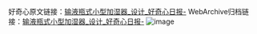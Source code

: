 好奇心原文链接：[输液瓶式小型加湿器_设计_好奇心日报-](https://www.qdaily.com/articles/2484.html)
WebArchive归档链接：[输液瓶式小型加湿器_设计_好奇心日报-](http://web.archive.org/web/20190623151132/https://www.qdaily.com/articles/2484.html)
![image](http://ww3.sinaimg.cn/large/007d5XDply1g3vc4g67qbj30u03byk7i)